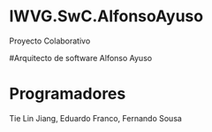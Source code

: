 # IWVG.SwC.AlfonsoAyuso
Proyecto Colaborativo

#Arquitecto de software
Alfonso Ayuso

# Programadores
Tie Lin Jiang, Eduardo Franco, Fernando Sousa